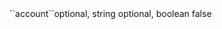 <tr><td>``account``</td><td>optional, string</td><td></td>
<td></td>
<td></td></tr>
<tr><td></td><td>optional, boolean</td><td></td>
<td></td>
<td>false</td></tr>
